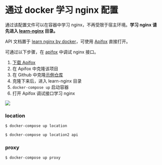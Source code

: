 # 通过 docker 学习 nginx 配置

通过该配置文件可以在容器中学习 nginx，不再受限于宿主环境。**学习 nginx 请先进入 [learn-nginx](https://github.com/shfshanyue/simple-deploy/tree/master/learn-nginx) 目录。**

API 文档置于 [learn nginx by docker](https://www.apifox.cn/apidoc/project-1264553/api-28699589/shanyue)，可使用 [Apifox](https://www.apifox.cn/a1shanyue) 直接打开。

可通过以下步骤，在 [apifox](https://www.apifox.cn/a1shanyue) 中调试 nginx 接口。

1. [下载 Apifox](https://www.apifox.cn/a1shanyue)
2. 在 Apifox 中克隆该项目
3. 在 Github 中克隆[示例仓库](https://github.com/shfshanyue/simple-deploy/tree/master/learn-nginx)
4. 克隆下来后，进入 learn-nginx 目录
5. `docker-compose up` 启动容器
6. 打开 Apifox 调试接口学习 nginx

![](https://static.shanyue.tech/images/22-07-11/clipboard-8971.3bfb0d.webp)

### location

``` bash
$ docker-compose up location

$ docker-compose up location2 api
```

### proxy

``` bash
$ docker-compose up proxy
```
